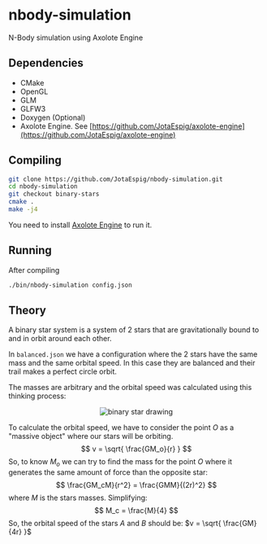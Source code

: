 # nbody-simulation
N-Body simulation using Axolote Engine

## Dependencies
* CMake
* OpenGL
* GLM
* GLFW3
* Doxygen (Optional)
* Axolote Engine. See [https://github.com/JotaEspig/axolote-engine](https://github.com/JotaEspig/axolote-engine) 

## Compiling
```bash
git clone https://github.com/JotaEspig/nbody-simulation.git
cd nbody-simulation
git checkout binary-stars
cmake .
make -j4
```
You need to install [Axolote Engine](https://github.com/JotaEspig/axolote-engine) to run it.

## Running
After compiling
```bash
./bin/nbody-simulation config.json
```

## Theory
A binary star system is a system of 2 stars that are gravitationally bound to
and in orbit around each other.

In `balanced.json` we have a configuration where the 2 stars have the same mass
and the same orbital speed. In this case they are balanced and their trail makes
a perfect circle orbit.

The masses are arbitrary and the orbital speed was calculated using this
thinking process:
<div align="center">
    <img alt="binary star drawing" src="https://iwant2study.org/lookangejss/02_newtonianmechanics_7gravity/ejss_model_gravity02_1/TwoBodyOrbits/2015-02-11_1404.png">
</div>

To calculate the orbital speed, we have to consider the point $O$ as a
"massive object" where our stars will be orbiting.
$$
v = \sqrt{ \frac{GM_o}{r} }
$$
So, to know $M_o$ we can try to find the mass for the point $O$ where it
generates the same amount of force than the opposite star:
$$
\frac{GM_cM}{r^2} = \frac{GMM}{(2r)^2}
$$
where $M$ is the stars masses. Simplifying:
$$
M_c = \frac{M}{4}
$$
So, the orbital speed of the stars $A$ and $B$ should be: $v = \sqrt{ \frac{GM}{4r} }$
